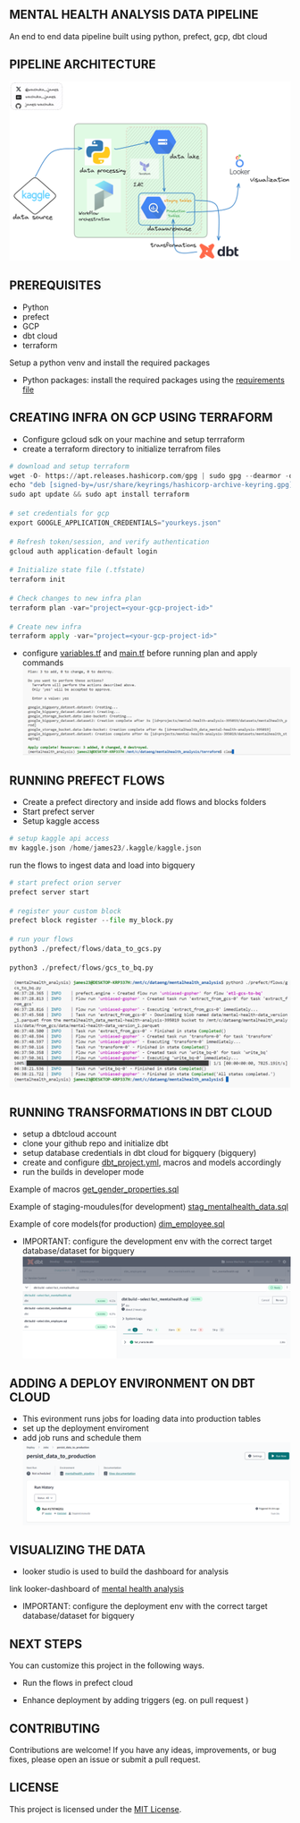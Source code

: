 ## MENTAL HEALTH ANALYSIS DATA PIPELINE
An end to end data pipeline built using  python, prefect, gcp, dbt cloud

## PIPELINE ARCHITECTURE
![pipeline architecture](./Images/mental_analysis.png)

## PREREQUISITES
- Python 
- prefect
- GCP
- dbt cloud
- terraform

Setup a python venv and install the required packages
- Python packages: install the required packages using the [requirements file](requirements.txt)

## CREATING INFRA ON GCP USING TERRAFORM
- Configure gcloud sdk on your machine and setup terrraform
- create a terraform directory to initialize terrafrom files
```python
# download and setup terraform
wget -O- https://apt.releases.hashicorp.com/gpg | sudo gpg --dearmor -o /usr/share/keyrings/hashicorp-archive-keyring.gpg
echo "deb [signed-by=/usr/share/keyrings/hashicorp-archive-keyring.gpg] https://apt.releases.hashicorp.com $(lsb_release -cs) main" | sudo tee /etc/apt/sources.list.d/hashicorp.list
sudo apt update && sudo apt install terraform

# set credentials for gcp
export GOOGLE_APPLICATION_CREDENTIALS="yourkeys.json"

# Refresh token/session, and verify authentication
gcloud auth application-default login

# Initialize state file (.tfstate)
terraform init

# Check changes to new infra plan
terraform plan -var="project=<your-gcp-project-id>"

# Create new infra
terraform apply -var="project=<your-gcp-project-id>"

```
- configure [variables.tf](/terraform/variables.tf) and [main.tf](./terraform/main.tf) before running plan and apply commands
![terraform-ouput](./Images/terraform-1.PNG)

## RUNNING PREFECT FLOWS
- Create a prefect directory and inside add flows and blocks folders
- Start prefect server 
- Setup kaggle access
```python
# setup kaggle api access
mv kaggle.json /home/james23/.kaggle/kaggle.json
```
run the flows to ingest data and load into bigquery

```python
# start prefect orion server
prefect server start

# register your custom block
prefect block register --file my_block.py

# run your flows 
python3 ./prefect/flows/data_to_gcs.py

python3 ./prefect/flows/gcs_to_bq.py
```
![prefect-output](./Images/gcs_to_bq-run.PNG)


## RUNNING TRANSFORMATIONS IN DBT CLOUD
- setup a dbtcloud account
- clone your github repo and initialize dbt
- setup database credentials in dbt cloud for bigquery (bigquery)
- create and configure [dbt_project.yml](dbt_project.yml), macros and models accordingly
- run the builds in developer mode

Example of macros [get_gender_properties.sql](./macros/get_gender_properties.sql)

Example of staging-moudules(for development) [stag_mentalhealth_data.sql](./models/staging/stag_mentalhealth_data.sql)

Example of core models(for production) [dim_employee.sql](/models/core/dim_employee.sql)

- IMPORTANT: configure the development env with the correct target database/dataset for bigquery
![dbt-builds](./Images/dbt-builds.PNG)

## ADDING A DEPLOY ENVIRONMENT ON DBT CLOUD
- This evironment runs jobs for loading data into production tables
- set up the deployment enviroment
- add job runs and schedule them
![deployment env](./Images/dbt-deploy.PNG)

## VISUALIZING THE DATA
- looker studio is used to build the dashboard for analysis

link looker-dashboard of [mental health analysis](https://lookerstudio.google.com/reporting/5b1d13dd-db9b-4260-92aa-7157a061eb95)


- IMPORTANT: configure the deployment env with the correct target database/dataset for bigquery

## NEXT STEPS
You can customize this project in the following ways.

- Run the flows in prefect cloud

- Enhance deployment by adding triggers (eg. on pull request )

## CONTRIBUTING

Contributions are welcome! If you have any ideas, improvements, or bug fixes, please open an issue or submit a pull request.

## LICENSE

This project is licensed under the [MIT License](LICENSE).














